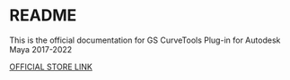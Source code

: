 # README

This is the official documentation for GS CurveTools Plug-in for Autodesk Maya 2017-2022

[OFFICIAL STORE LINK](https://sladkovsky3d.artstation.com/store "GS CurveTools and Toolbox")
